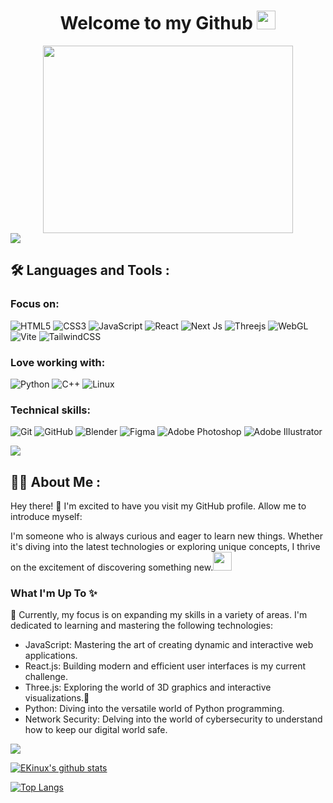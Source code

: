 <div id="header" align="center">
  <h1>
    Welcome to my Github
    <img src="https://media.giphy.com/media/hvRJCLFzcasrR4ia7z/giphy.gif" width="30px"/>
  </h1>
  <div align="center">
    <img src="https://media.giphy.com/media/dWesBcTLavkZuG35MI/giphy.gif" width="400" height="300"/>
  </div>
</div>
<a href="https://github.com/404"><img src="https://user-images.githubusercontent.com/73097560/115834477-dbab4500-a447-11eb-908a-139a6edaec5c.gif"></a>

## :hammer_and_wrench: Languages and Tools :

### Focus on:

  ![HTML5](https://img.shields.io/badge/-HTML5-05122A?style=flat&logo=html5&logoColor=orange)
  ![CSS3](https://img.shields.io/badge/-CSS3-05122A?style=flat&logo=css3&logoColor=blue)
  ![JavaScript](https://img.shields.io/badge/-JavaScript-black?style=flat&logo=javascript)
  ![React](https://img.shields.io/badge/-React-05122A?style=flat&logo=react)
  ![Next Js](https://img.shields.io/badge/-Next.js-05122A?style=flat&logo=next.js&logoColor=lightblue)
  ![Threejs](https://img.shields.io/badge/-Threejs-05122A?style=flat&logo=three.js)
  ![WebGL](https://img.shields.io/badge/-Webgl-05122A?style=flat&logo=webgl&logoColor=red)
  ![Vite](https://img.shields.io/badge/-Vite-05122A?style=flat&logo=vite&logoColor=lightyellow)
  ![TailwindCSS](https://img.shields.io/badge/-TailwindCSS-05122A?style=flat&logo=tailwind-css)
  
### Love working with:

  ![Python](https://img.shields.io/badge/-Python-05122A?style=flat&logo=python)
  ![C++](https://img.shields.io/badge/-C++-05122A?style=flat&logo=C%2B%2B&logoColor=00599C)
  ![Linux](https://img.shields.io/badge/-Linux-05122A?style=flat&logo=linux)

 ### Technical skills:
 
  ![Git](https://img.shields.io/badge/-Git-05122A?style=flat&logo=git)
  ![GitHub](https://img.shields.io/badge/-GitHub-05122A?style=flat&logo=github)
  ![Blender](https://img.shields.io/badge/-Blender-05122A?style=flat&logo=blender)
  ![Figma](https://img.shields.io/badge/-Figma-05122A?style=flat&logo=figma)
  ![Adobe Photoshop](https://img.shields.io/badge/-Adobe%20Photoshop-05122A?style=flat&logo=adobe%20photoshop)
  ![Adobe Illustrator](https://img.shields.io/badge/-Adobe%20Illustrator-05122A?style=flat&logo=adobe%20illustrator)

<a href="https://github.com/404"><img src="https://user-images.githubusercontent.com/73097560/115834477-dbab4500-a447-11eb-908a-139a6edaec5c.gif"></a>

## :man_technologist: About Me :

Hey there! 👋 I'm excited to have you visit my GitHub profile. Allow me to introduce myself:

I'm someone who is always curious and eager to learn new things. Whether it's diving into the latest technologies or exploring unique concepts, I thrive on the excitement of discovering something new.<img src="https://media.giphy.com/media/WUlplcMpOCEmTGBtBW/giphy.gif" width="30">

### What I'm Up To ✨
💞️ Currently, my focus is on expanding my skills in a variety of areas. I'm dedicated to learning and mastering the following technologies:

- JavaScript: Mastering the art of creating dynamic and interactive web applications.
- React.js: Building modern and efficient user interfaces is my current challenge.
- Three.js: Exploring the world of 3D graphics and interactive visualizations.👀
- Python: Diving into the versatile world of Python programming.
- Network Security: Delving into the world of cybersecurity to understand how to keep our digital world safe.

<a href="https://github.com/404"><img src="https://user-images.githubusercontent.com/73097560/115834477-dbab4500-a447-11eb-908a-139a6edaec5c.gif"></a>

[![EKinux's github stats](https://github-readme-stats.vercel.app/api?username=EhsanKinux&count_private=true&show_icons=true&theme=tokyonight&hide_rank=false)](https://github.com/anuraghazra/github-readme-stats)
      
[![Top Langs](https://github-readme-stats.vercel.app/api/top-langs/?username=EhsanKinux&layout=compact)](https://github.com/anuraghazra/github-readme-stats)




<!---
EhsanKinux/EhsanKinux is a ✨ special ✨ repository because its `README.md` (this file) appears on your GitHub profile.
You can click the Preview link to take a look at your changes.
--->
